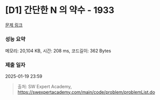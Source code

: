 # [D1] 간단한 N 의 약수 - 1933 

[문제 링크](https://swexpertacademy.com/main/code/problem/problemDetail.do?contestProbId=AV5PhcWaAKIDFAUq) 

### 성능 요약

메모리: 20,104 KB, 시간: 208 ms, 코드길이: 362 Bytes

### 제출 일자

2025-01-19 23:59



> 출처: SW Expert Academy, https://swexpertacademy.com/main/code/problem/problemList.do